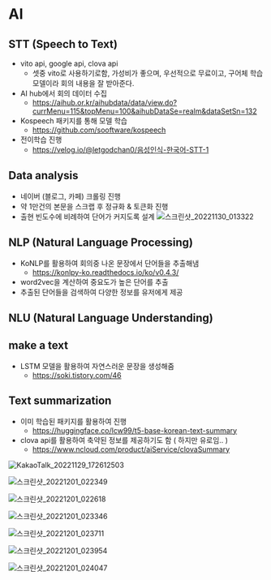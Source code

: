 # AI

## STT (Speech to Text)

- vito api, google api, clova api
  - 셋중 vito로 사용하기로함, 가성비가 좋으며, 우선적으로 무료이고, 구어체 학습모델이라 회의 내용을 잘 받아준다.
- AI hub에서 회의 데이터 수집
  - https://aihub.or.kr/aihubdata/data/view.do?currMenu=115&topMenu=100&aihubDataSe=realm&dataSetSn=132
- Kospeech 패키지를 통해 모델 학습
  - https://github.com/sooftware/kospeech
- 전이학습 진행
  - https://velog.io/@letgodchan0/음성인식-한국어-STT-1

## Data analysis

- 네이버 (블로그, 카페) 크롤링 진행
- 약 1만건의 본문을 스크랩 후 정규화 & 토큰화 진행
- 출현 빈도수에 비례하여 단어가 커지도록 설계
![스크린샷_20221130_013322](https://user-images.githubusercontent.com/67001050/205871736-f7af87f8-5a21-4e7a-9496-727a77feff3c.png)


## NLP (Natural Language Processing)

- KoNLP를 활용하여 회의중 나온 문장에서 단어들을 추출해냄
  - https://konlpy-ko.readthedocs.io/ko/v0.4.3/
- word2vec을 계산하여 중요도가 높은 단어를 추출
- 추출된 단어들을 검색하여 다양한 정보를 유저에게 제공

## NLU (Natural Language Understanding)

## make a text

- LSTM 모델을 활용하여 자연스러운 문장을 생성해줌
  - https://soki.tistory.com/46

## Text summarization

- 이미 학습된 패키지를 활용하여 진행
  - https://huggingface.co/lcw99/t5-base-korean-text-summary
- clova api를 활용하여 축약된 정보를 제공하기도 함 ( 하지만 유로임.. )
  - https://www.ncloud.com/product/aiService/clovaSummary


![KakaoTalk_20221129_172612503](https://user-images.githubusercontent.com/67001050/205871364-2640cd7d-c8bd-4928-b513-a0ed5b9e0310.png)

![스크린샷_20221201_022349](https://user-images.githubusercontent.com/67001050/205871871-3372ed1c-bb0c-47a3-b22b-af2bd8b770b5.png)

![스크린샷_20221201_022618](https://user-images.githubusercontent.com/67001050/205871932-fc94b001-ddaa-4f3c-8abc-a43e2d152e9f.png)

![스크린샷_20221201_023346](https://user-images.githubusercontent.com/67001050/205871972-b8d0c698-f8aa-4c0f-a7c2-543483e552b3.png)

![스크린샷_20221201_023711](https://user-images.githubusercontent.com/67001050/205872052-c9fb5c57-327c-4406-8c0e-f5a6359356a5.png)

![스크린샷_20221201_023954](https://user-images.githubusercontent.com/67001050/205872072-fe7973fc-ed4e-49a3-b744-f0a9d9a0d148.png)

![스크린샷_20221201_024047](https://user-images.githubusercontent.com/67001050/205872079-4500d0e6-ac47-41e8-b3c1-848673bc1936.png)









